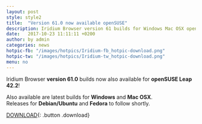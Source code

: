 ```yaml
---
layout: post
style: style2
title:  "Version 61.0 now available openSUSE"
description: Iridium Browser version 61 builds for Windows Mac OSX openSUSE Leap 42.2 now available! Releases for Debian/Ubuntu and Fedora to follow.
date:   2017-10-23 11:11:11 +0200
author:	by admin
categories: news
hotpic-fb: "/images/hotpics/Iridium-fb_hotpic-download.png"
hotpic-tw: "/images/hotpics/Iridium-tw_hotpic-download.png"
menu: no
---
```


Iridium Browser **version 61.0** builds now also available for  **openSUSE Leap 42.2**!     
<!--break-->
Also available are latest builds for **Windows** and **Mac OSX**.     
Releases for **Debian/Ubuntu** and **Fedora** to follow shortly. 
          
[DOWNLOAD](/downloads/index.html "download Iridium Browser"){: .button .download}     
